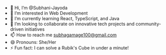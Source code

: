 - 👋 Hi, I’m @Subhani-Jayoda
- 👀 I’m interested in Web Development
- 🌱 I’m currently learning React, TypeScript, and Java
- 💞️ I’m looking to collaborate on innovative tech projects and community-driven initiatives
- 📫 How to reach me subhagamage100@gmail.com
- 😄 Pronouns: She/Her
- ⚡ Fun fact: I can solve a Rubik's Cube in under a minute!

<!---
Subhani-Jayoda/Subhani-Jayoda is a ✨ special ✨ repository because its `README.md` (this file) appears on your GitHub profile.
You can click the Preview link to take a look at your changes.
--->
